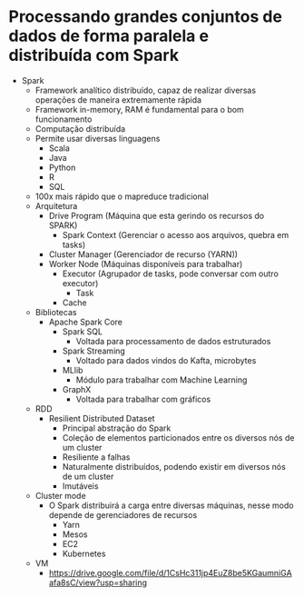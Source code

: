 # Processando grandes conjuntos de dados de forma paralela e distribuída com Spark

- Spark
  - Framework analítico distribuído, capaz de realizar diversas operações de maneira extremamente rápida
  - Framework in-memory, RAM é fundamental para o bom funcionamento
  - Computação distribuída
  - Permite usar diversas linguagens
    - Scala
    - Java
    - Python
    - R
    - SQL
  - 100x mais rápido que o mapreduce tradicional
  - Arquitetura
    - Drive Program (Máquina que esta gerindo os recursos do SPARK)
      - Spark Context (Gerenciar o acesso aos arquivos, quebra em tasks)
    - Cluster Manager (Gerenciador de recurso (YARN))
    - Worker Node (Máquinas disponíveis para trabalhar)
      - Executor (Agrupador de tasks, pode conversar com outro executor)
        - Task
      - Cache
  - Bibliotecas
    - Apache Spark Core
      - Spark SQL
        - Voltada para processamento de dados estruturados
      - Spark Streaming
        - Voltado para dados vindos do Kafta, microbytes
      - MLlib
        - Módulo para trabalhar com Machine Learning
      - GraphX
        - Voltada para trabalhar com gráficos
  - RDD
    - Resilient Distributed Dataset
      - Principal abstração do Spark
      - Coleção de elementos particionados entre os diversos nós de um cluster
      - Resiliente a falhas
      - Naturalmente distribuídos, podendo existir em diversos nós de um cluster
      - Imutáveis
  - Cluster mode
    - O Spark distribuirá a carga entre diversas máquinas, nesse modo depende de gerenciadores de recursos
      - Yarn
      - Mesos
      - EC2
      - Kubernetes
  - VM
    - https://drive.google.com/file/d/1CsHc311jp4EuZ8be5KGaumniGAafa8sC/view?usp=sharing

